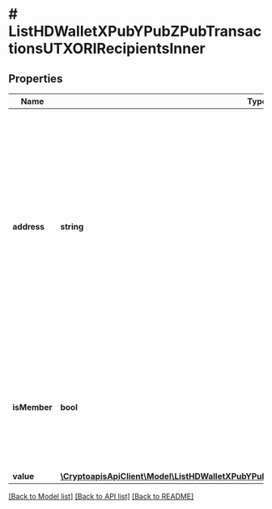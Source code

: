 # # ListHDWalletXPubYPubZPubTransactionsUTXORIRecipientsInner

## Properties

Name | Type | Description | Notes
------------ | ------------- | ------------- | -------------
**address** | **string** | The address which receives this transaction. In UTXO-based protocols like Bitcoin there could be several senders while in account-based protocols like Ethereum there is always only one recipient. |
**isMember** | **bool** | Defines whether an address is a child address derived from the HD wallet (xPub, yPub, zPub) as boolean. |
**value** | [**\CryptoapisApiClient\Model\ListHDWalletXPubYPubZPubTransactionsUTXORIRecipientsInnerValue**](ListHDWalletXPubYPubZPubTransactionsUTXORIRecipientsInnerValue.md) |  |

[[Back to Model list]](../../README.md#models) [[Back to API list]](../../README.md#endpoints) [[Back to README]](../../README.md)
